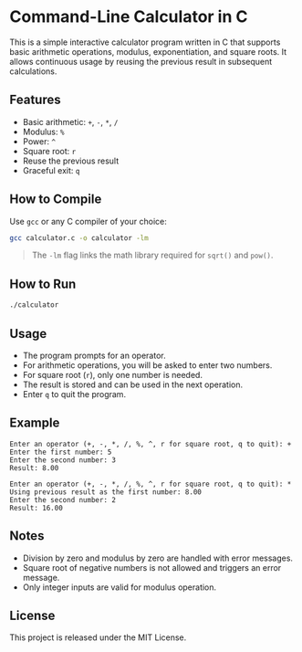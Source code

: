 # Command-Line Calculator in C

This is a simple interactive calculator program written in C that supports basic arithmetic operations, modulus, exponentiation, and square roots. It allows continuous usage by reusing the previous result in subsequent calculations.

## Features

- Basic arithmetic: `+`, `-`, `*`, `/`
- Modulus: `%`
- Power: `^`
- Square root: `r`
- Reuse the previous result
- Graceful exit: `q`

## How to Compile

Use `gcc` or any C compiler of your choice:

```bash
gcc calculator.c -o calculator -lm
```

> The `-lm` flag links the math library required for `sqrt()` and `pow()`.

## How to Run

```bash
./calculator
```

## Usage

- The program prompts for an operator.
- For arithmetic operations, you will be asked to enter two numbers.
- For square root (`r`), only one number is needed.
- The result is stored and can be used in the next operation.
- Enter `q` to quit the program.

## Example

```
Enter an operator (+, -, *, /, %, ^, r for square root, q to quit): +
Enter the first number: 5
Enter the second number: 3
Result: 8.00

Enter an operator (+, -, *, /, %, ^, r for square root, q to quit): *
Using previous result as the first number: 8.00
Enter the second number: 2
Result: 16.00
```

## Notes

- Division by zero and modulus by zero are handled with error messages.
- Square root of negative numbers is not allowed and triggers an error message.
- Only integer inputs are valid for modulus operation.

## License

This project is released under the MIT License.
